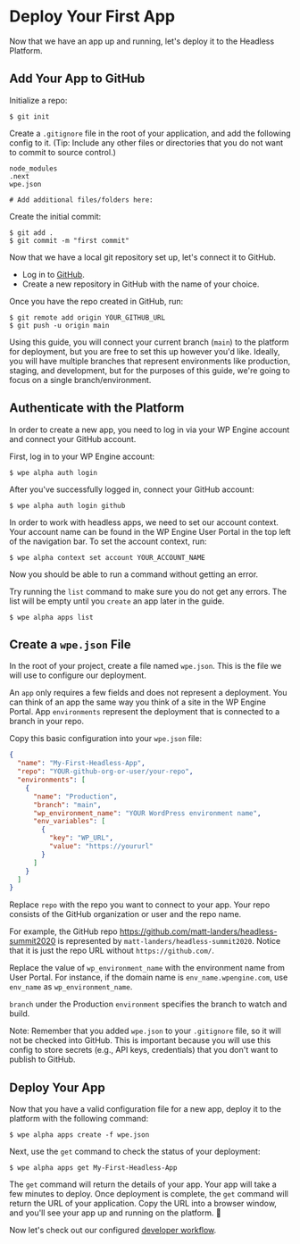 # Deploy Your First App

Now that we have an app up and running, let's deploy it to the Headless Platform.

## Add Your App to GitHub

Initialize a repo:

```
$ git init
```

Create a `.gitignore` file in the root of your application, and add the following config to it. (Tip: Include any other files or directories that you do not want to commit to source control.)

```
node_modules
.next
wpe.json

# Add additional files/folders here:
```

Create the initial commit:

```
$ git add .
$ git commit -m "first commit"
```

Now that we have a local git repository set up, let's connect it to GitHub.

- Log in to [GitHub](https://github.com).
- Create a new repository in GitHub with the name of your choice.

Once you have the repo created in GitHub, run:

```
$ git remote add origin YOUR_GITHUB_URL
$ git push -u origin main
```

Using this guide, you will connect your current branch (`main`) to the platform for deployment, but you are free to set this up however you'd like. Ideally, you will have multiple branches that represent environments like production, staging, and development, but for the purposes of this guide, we're going to focus on a single branch/environment.

## Authenticate with the Platform

In order to create a new app, you need to log in via your WP Engine account and connect your GitHub account.

First, log in to your WP Engine account:

```
$ wpe alpha auth login
```

After you've successfully logged in, connect your GitHub account:

```
$ wpe alpha auth login github
```

In order to work with headless apps, we need to set our account context. Your account name can be found in the WP Engine User Portal in the top left of the navigation bar. To set the account context, run:

```
$ wpe alpha context set account YOUR_ACCOUNT_NAME
```

Now you should be able to run a command without getting an error.

Try running the `list` command to make sure you do not get any errors. The list will be empty until you `create` an app later in the guide.

```
$ wpe alpha apps list
```

## Create a `wpe.json` File

In the root of your project, create a file named `wpe.json`. This is the file we will use to configure our deployment.

An `app` only requires a few fields and does not represent a deployment. You can think of an app the same way you think of a site in the WP Engine Portal. App `environments` represent the deployment that is connected to a branch in your repo.

Copy this basic configuration into your `wpe.json` file:

```json
{
  "name": "My-First-Headless-App",
  "repo": "YOUR-github-org-or-user/your-repo",
  "environments": [
    {
      "name": "Production",
      "branch": "main",
      "wp_environment_name": "YOUR WordPress environment name",
      "env_variables": [
        {
          "key": "WP_URL",
          "value": "https://yoururl"
        }
      ]
    }
  ]
}
```

Replace `repo` with the repo you want to connect to your app. Your repo consists of the GitHub organization or user and the repo name.

For example, the GitHub repo https://github.com/matt-landers/headless-summit2020 is represented by `matt-landers/headless-summit2020`. Notice that it is just the repo URL without `https://github.com/`.

Replace the value of `wp_environment_name` with the environment name from User Portal. For instance, if the domain name is `env_name.wpengine.com`, use `env_name` as `wp_environment_name`.

`branch` under the Production `environment` specifies the branch to watch and build.

Note: Remember that you added `wpe.json` to your `.gitignore` file, so it will not be checked into GitHub. This is important because you will use this config to store secrets (e.g., API keys, credentials) that you don't want to publish to GitHub.

## Deploy Your App

Now that you have a valid configuration file for a new app, deploy it to the platform with the following command:

```
$ wpe alpha apps create -f wpe.json
```

Next, use the `get` command to check the status of your deployment:

```
$ wpe alpha apps get My-First-Headless-App
```

The `get` command will return the details of your app. Your app will take a few minutes to deploy. Once deployment is complete, the `get` command will return the URL of your application. Copy the URL into a browser window, and you'll see your app up and running on the platform. :tada:

Now let's check out our configured [developer workflow](./workflow.md).
